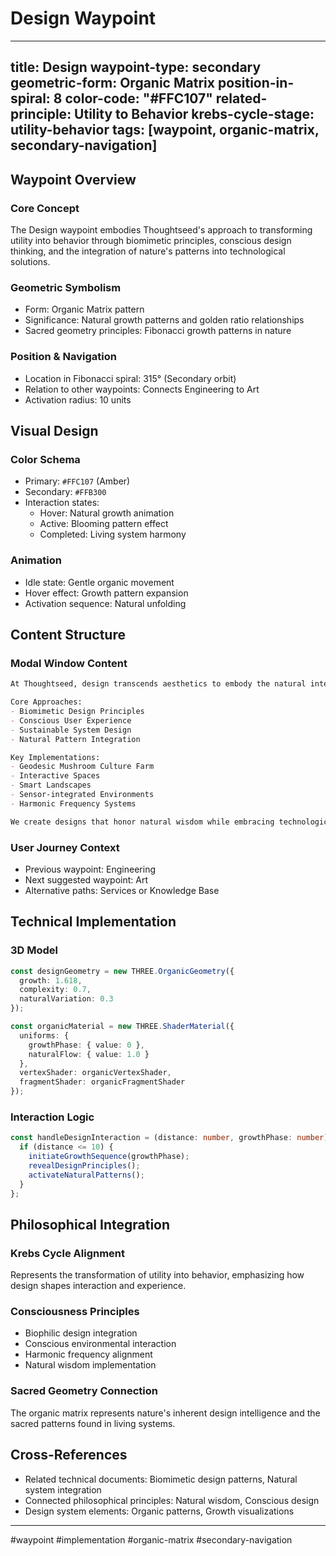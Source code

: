 # Design Waypoint

---
title: Design
waypoint-type: secondary
geometric-form: Organic Matrix
position-in-spiral: 8
color-code: "#FFC107"
related-principle: Utility to Behavior
krebs-cycle-stage: utility-behavior
tags: [waypoint, organic-matrix, secondary-navigation]
---

## Waypoint Overview
### Core Concept
The Design waypoint embodies Thoughtseed's approach to transforming utility into behavior through biomimetic principles, conscious design thinking, and the integration of nature's patterns into technological solutions.

### Geometric Symbolism
- Form: Organic Matrix pattern
- Significance: Natural growth patterns and golden ratio relationships
- Sacred geometry principles: Fibonacci growth patterns in nature

### Position & Navigation
- Location in Fibonacci spiral: 315° (Secondary orbit)
- Relation to other waypoints: Connects Engineering to Art
- Activation radius: 10 units

## Visual Design
### Color Schema
- Primary: `#FFC107` (Amber)
- Secondary: `#FFB300`
- Interaction states:
  - Hover: Natural growth animation
  - Active: Blooming pattern effect
  - Completed: Living system harmony

### Animation
- Idle state: Gentle organic movement
- Hover effect: Growth pattern expansion
- Activation sequence: Natural unfolding

## Content Structure
### Modal Window Content
```markdown
At Thoughtseed, design transcends aesthetics to embody the natural intelligence of living systems. Our design philosophy integrates:

Core Approaches:
- Biomimetic Design Principles
- Conscious User Experience
- Sustainable System Design
- Natural Pattern Integration

Key Implementations:
- Geodesic Mushroom Culture Farm
- Interactive Spaces
- Smart Landscapes
- Sensor-integrated Environments
- Harmonic Frequency Systems

We create designs that honor natural wisdom while embracing technological innovation, fostering experiences that enhance human consciousness and environmental harmony.
```

### User Journey Context
- Previous waypoint: Engineering
- Next suggested waypoint: Art
- Alternative paths: Services or Knowledge Base

## Technical Implementation
### 3D Model
```typescript
const designGeometry = new THREE.OrganicGeometry({
  growth: 1.618,
  complexity: 0.7,
  naturalVariation: 0.3
});

const organicMaterial = new THREE.ShaderMaterial({
  uniforms: {
    growthPhase: { value: 0 },
    naturalFlow: { value: 1.0 }
  },
  vertexShader: organicVertexShader,
  fragmentShader: organicFragmentShader
});
```

### Interaction Logic
```typescript
const handleDesignInteraction = (distance: number, growthPhase: number) => {
  if (distance <= 10) {
    initiateGrowthSequence(growthPhase);
    revealDesignPrinciples();
    activateNaturalPatterns();
  }
};
```

## Philosophical Integration
### Krebs Cycle Alignment
Represents the transformation of utility into behavior, emphasizing how design shapes interaction and experience.

### Consciousness Principles
- Biophilic design integration
- Conscious environmental interaction
- Harmonic frequency alignment
- Natural wisdom implementation

### Sacred Geometry Connection
The organic matrix represents nature's inherent design intelligence and the sacred patterns found in living systems.

## Cross-References
- Related technical documents: Biomimetic design patterns, Natural system integration
- Connected philosophical principles: Natural wisdom, Conscious design
- Design system elements: Organic patterns, Growth visualizations

---

#waypoint #implementation #organic-matrix #secondary-navigation